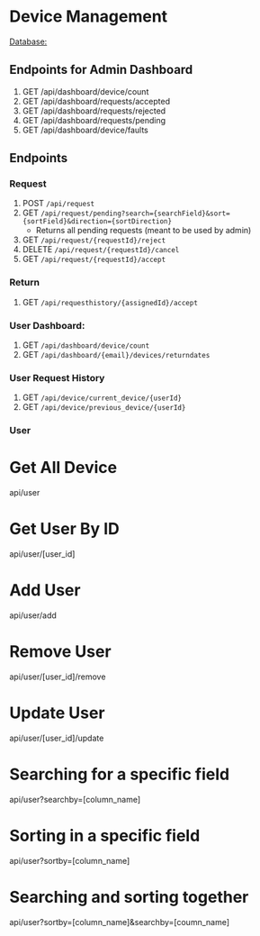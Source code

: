 # Device Management

[Database:](https://github.com/kaustubh-ex2/device_schema/tree/DM-15)

## Endpoints for Admin Dashboard

1. GET /api/dashboard/device/count
2. GET /api/dashboard/requests/accepted
3. GET /api/dashboard/requests/rejected
4. GET /api/dashboard/requests/pending
5. GET /api/dashboard/device/faults

## Endpoints

### Request

1. POST `/api/request`
2. GET `/api/request/pending?search={searchField}&sort={sortField}&direction={sortDirection}`
    * Returns all pending requests (meant to be used by admin)
3. GET `/api/request/{requestId}/reject`
4. DELETE `/api/request/{requestId}/cancel`
5. GET `/api/request/{requestId}/accept`

### Return

1. GET `/api/requesthistory/{assignedId}/accept`

### User Dashboard:

1. GET `/api/dashboard/device/count`
2. GET `/api/dashboard/{email}/devices/returndates`

### User Request History

1. GET `/api/device/current_device/{userId}`
2. GET `/api/device/previous_device/{userId}`


### User

# Get All Device
api/user

# Get User By ID
api/user/[user_id]

# Add User
api/user/add

# Remove User
api/user/[user_id]/remove

# Update User
api/user/[user_id]/update

# Searching for a specific field
api/user?searchby=[column_name]

# Sorting in a specific field
api/user?sortby=[column_name]

# Searching and sorting together
api/user?sortby=[column_name]&searchby=[coumn_name]
